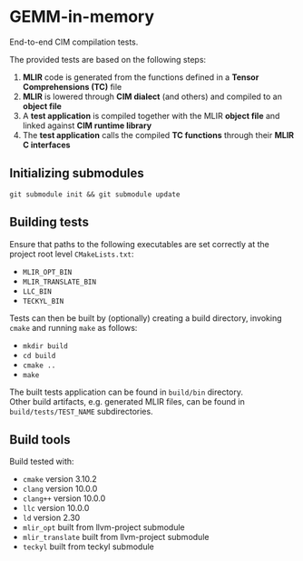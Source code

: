 # GEMM-in-memory

End-to-end CIM compilation tests.

The provided tests are based on the following steps:

1. **MLIR** code is generated from the functions defined in a **Tensor Comprehensions (TC)** file
2. **MLIR** is lowered through **CIM dialect** (and others) and compiled to an **object file**
3. A **test application** is compiled together with the MLIR **object file** and linked against **CIM runtime library**
4. The **test application** calls the compiled **TC functions** through their **MLIR C interfaces**

## Initializing submodules
```
git submodule init && git submodule update
```

## Building tests
Ensure that paths to the following executables are set correctly at the project root level ``CMakeLists.txt``:
* ``MLIR_OPT_BIN``
* ``MLIR_TRANSLATE_BIN``
* ``LLC_BIN``
* ``TECKYL_BIN``

Tests can then be built by (optionally) creating a build directory, invoking ``cmake`` and running ``make`` as follows:
* ``mkdir build``
* ``cd build``
* ``cmake ..``
* ``make``

The built tests application can be found in ``build/bin`` directory.<br/>
Other build artifacts, e.g. generated MLIR files, can be found in ``build/tests/TEST_NAME`` subdirectories.

## Build tools
Build tested with:
* ``cmake`` version 3.10.2
* ``clang`` version 10.0.0
* ``clang++`` version 10.0.0
* ``llc`` version 10.0.0
* ``ld`` version 2.30
* ``mlir_opt`` built from llvm-project submodule
* ``mlir_translate`` built from llvm-project submodule
* ``teckyl`` built from teckyl submodule
